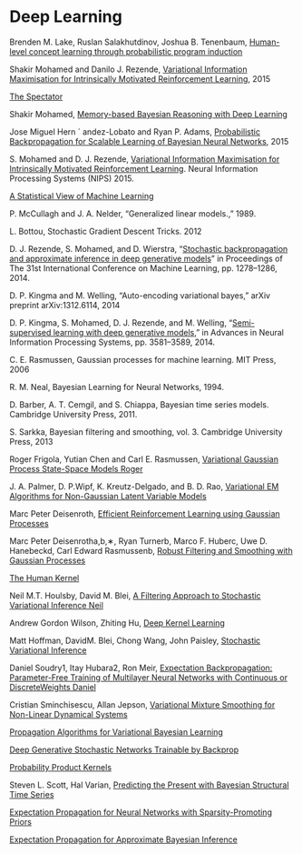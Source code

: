 # Deep Learning

Brenden M. Lake, Ruslan Salakhutdinov, Joshua B. Tenenbaum,
[Human-level concept learning
through probabilistic
program induction](http://web.mit.edu/cocosci/Papers/Science-2015-Lake-1332-8.pdf)

Shakir Mohamed and Danilo J. Rezende,
[Variational Information Maximisation for
Intrinsically Motivated Reinforcement Learning](http://arxiv.org/pdf/1509.08731v1.pdf), 2015

[The Spectator](http://blog.shakirm.com/)

Shakir Mohamed,
[Memory-based
Bayesian Reasoning
with Deep Learning](http://blog.shakirm.com/wp-content/uploads/2015/11/CSML_BayesDeep.pdf)

Jose Miguel Hern ´ andez-Lobato and Ryan P. Adams,
[Probabilistic Backpropagation for Scalable
Learning of Bayesian Neural Networks](http://arxiv.org/pdf/1502.05336v2.pdf), 2015

S. Mohamed and D. J. Rezende, [Variational Information Maximisation for Intrinsically Motivated Reinforcement Learning](http://arxiv.org/abs/1509.08731). Neural Information Processing Systems (NIPS) 2015.

[A Statistical View of Machine Learning](http://blog.shakirm.com/wp-content/uploads/2015/07/SVDL.pdf)

P. McCullagh and J. A. Nelder, “Generalized linear models.,”
1989.

L. Bottou, Stochastic Gradient Descent Tricks. 2012

D. J. Rezende, S. Mohamed, and D. Wierstra, “[Stochastic backpropagation
and approximate inference in deep generative models](http://arxiv.org/pdf/1401.4082.pdf)”
in Proceedings of The 31st International Conference on Machine
Learning, pp. 1278–1286, 2014.

D. P. Kingma and M. Welling, “Auto-encoding variational bayes,”
arXiv preprint arXiv:1312.6114, 2014

D. P. Kingma, S. Mohamed, D. J. Rezende, and M. Welling,
“[Semi-supervised learning with deep generative models](http://arxiv.org/abs/1406.5298),” in Advances
in Neural Information Processing Systems, pp. 3581–3589,
2014.

C. E. Rasmussen, Gaussian processes for machine learning. MIT
Press, 2006

R. M. Neal, Bayesian Learning for Neural Networks, 1994.

D. Barber, A. T. Cemgil, and S. Chiappa, Bayesian time series models.
Cambridge University Press, 2011.

S. Sarkka, Bayesian filtering and smoothing, vol. 3. Cambridge University
Press, 2013

Roger Frigola, Yutian Chen and Carl E. Rasmussen,
[Variational Gaussian Process State-Space Models
Roger]()

J. A. Palmer, D. P.Wipf, K. Kreutz-Delgado, and B. D. Rao,
[Variational EM Algorithms for Non-Gaussian Latent Variable Models]()

Marc Peter Deisenroth,
[Efficient Reinforcement Learning using Gaussian Processes]()

Marc Peter Deisenrotha,b,∗, Ryan Turnerb, Marco F. Huberc, Uwe D. Hanebeckd, Carl Edward Rasmussenb,
[Robust Filtering and Smoothing with Gaussian Processes]()

[The Human Kernel]()

Neil M.T. Houlsby, David M. Blei,
[A Filtering Approach to Stochastic Variational Inference
Neil]()

Andrew Gordon Wilson, Zhiting Hu,
[Deep Kernel Learning]()

Matt Hoffman, DavidM. Blei, Chong Wang, John Paisley,
[Stochastic Variational Inference]()

Daniel Soudry1, Itay Hubara2, Ron Meir,
[Expectation Backpropagation: Parameter-Free Training of Multilayer Neural Networks with Continuous or DiscreteWeights
Daniel]()

Cristian Sminchisescu, Allan Jepson,
[Variational Mixture Smoothing for Non-Linear Dynamical Systems]()

[Propagation Algorithms for Variational Bayesian Learning]()

[Deep Generative Stochastic Networks Trainable by Backprop]()

[Probability Product Kernels]()

Steven L. Scott, Hal Varian,
[Predicting the Present with Bayesian Structural Time Series]()

[Expectation Propagation for Neural Networks with Sparsity-Promoting Priors]()

[Expectation Propagation for Approximate Bayesian Inference]()